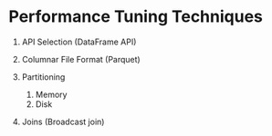 # Performance Tuning Techniques

1. API Selection (DataFrame API)
2. Columnar File Format (Parquet)
3. Partitioning
   1. Memory
   2. Disk

4. Joins (Broadcast join)